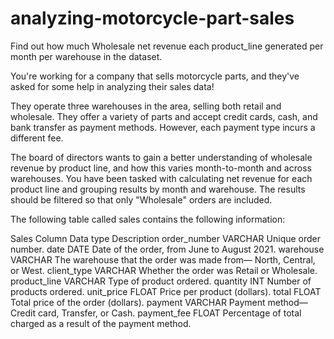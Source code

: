 # analyzing-motorcycle-part-sales
Find out how much Wholesale net revenue each product_line generated per month per warehouse in the dataset.

You're working for a company that sells motorcycle parts, and they've asked for some help in analyzing their sales data!

They operate three warehouses in the area, selling both retail and wholesale. They offer a variety of parts and accept credit cards, cash, and bank transfer as payment methods. However, each payment type incurs a different fee.

The board of directors wants to gain a better understanding of wholesale revenue by product line, and how this varies month-to-month and across warehouses. You have been tasked with calculating net revenue for each product line and grouping results by month and warehouse. The results should be filtered so that only "Wholesale" orders are included.

The following table called sales contains the following information:

Sales
Column	Data type	Description
order_number	VARCHAR	Unique order number.
date	DATE	Date of the order, from June to August 2021.
warehouse	VARCHAR	The warehouse that the order was made from— North, Central, or West.
client_type	VARCHAR	Whether the order was Retail or Wholesale.
product_line	VARCHAR	Type of product ordered.
quantity	INT	Number of products ordered.
unit_price	FLOAT	Price per product (dollars).
total	FLOAT	Total price of the order (dollars).
payment	VARCHAR	Payment method—Credit card, Transfer, or Cash.
payment_fee	FLOAT	Percentage of total charged as a result of the payment method.
